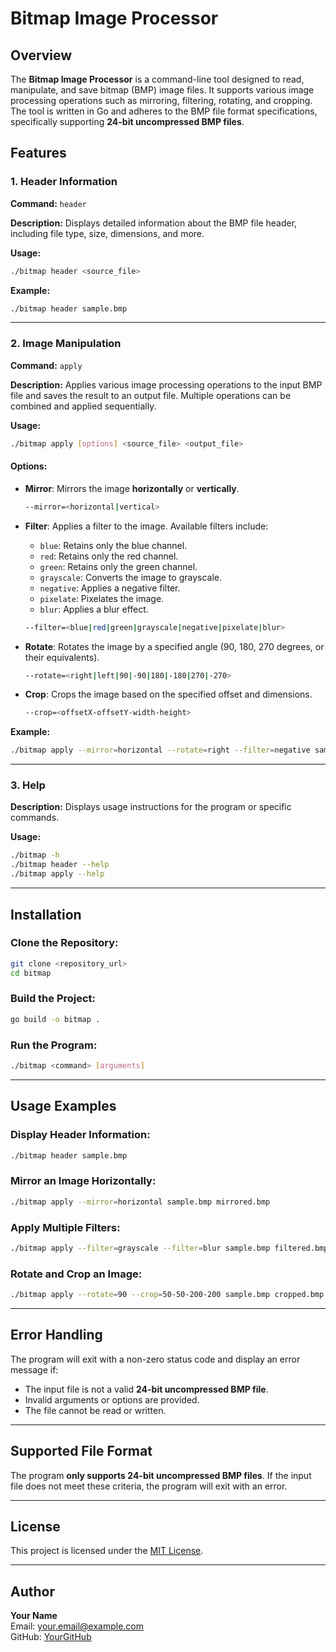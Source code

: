 # Bitmap Image Processor

## Overview

The **Bitmap Image Processor** is a command-line tool designed to read, manipulate, and save bitmap (BMP) image files. It supports various image processing operations such as mirroring, filtering, rotating, and cropping. The tool is written in Go and adheres to the BMP file format specifications, specifically supporting **24-bit uncompressed BMP files**.

## Features

### 1. Header Information

**Command:** `header`

**Description:** Displays detailed information about the BMP file header, including file type, size, dimensions, and more.

**Usage:**
```bash
./bitmap header <source_file>
```
**Example:**
```bash
./bitmap header sample.bmp
```

---

### 2. Image Manipulation

**Command:** `apply`

**Description:** Applies various image processing operations to the input BMP file and saves the result to an output file. Multiple operations can be combined and applied sequentially.

**Usage:**
```bash
./bitmap apply [options] <source_file> <output_file>
```

#### Options:

- **Mirror**: Mirrors the image **horizontally** or **vertically**.
  ```bash
  --mirror=<horizontal|vertical>
  ```

- **Filter**: Applies a filter to the image. Available filters include:
  - `blue`: Retains only the blue channel.
  - `red`: Retains only the red channel.
  - `green`: Retains only the green channel.
  - `grayscale`: Converts the image to grayscale.
  - `negative`: Applies a negative filter.
  - `pixelate`: Pixelates the image.
  - `blur`: Applies a blur effect.
  ```bash
  --filter=<blue|red|green|grayscale|negative|pixelate|blur>
  ```

- **Rotate**: Rotates the image by a specified angle (90, 180, 270 degrees, or their equivalents).
  ```bash
  --rotate=<right|left|90|-90|180|-180|270|-270>
  ```

- **Crop**: Crops the image based on the specified offset and dimensions.
  ```bash
  --crop=<offsetX-offsetY-width-height>
  ```

**Example:**
```bash
./bitmap apply --mirror=horizontal --rotate=right --filter=negative sample.bmp output.bmp
```

---

### 3. Help

**Description:** Displays usage instructions for the program or specific commands.

**Usage:**
```bash
./bitmap -h
./bitmap header --help
./bitmap apply --help
```

---

## Installation

### Clone the Repository:
```bash
git clone <repository_url>
cd bitmap
```

### Build the Project:
```bash
go build -o bitmap .
```

### Run the Program:
```bash
./bitmap <command> [arguments]
```

---

## Usage Examples

### Display Header Information:
```bash
./bitmap header sample.bmp
```

### Mirror an Image Horizontally:
```bash
./bitmap apply --mirror=horizontal sample.bmp mirrored.bmp
```

### Apply Multiple Filters:
```bash
./bitmap apply --filter=grayscale --filter=blur sample.bmp filtered.bmp
```

### Rotate and Crop an Image:
```bash
./bitmap apply --rotate=90 --crop=50-50-200-200 sample.bmp cropped.bmp
```

---

## Error Handling

The program will exit with a non-zero status code and display an error message if:

- The input file is not a valid **24-bit uncompressed BMP file**.
- Invalid arguments or options are provided.
- The file cannot be read or written.

---

## Supported File Format

The program **only supports 24-bit uncompressed BMP files**. If the input file does not meet these criteria, the program will exit with an error.

---

## License

This project is licensed under the [MIT License](LICENSE).

---

## Author

**Your Name**  
Email: your.email@example.com  
GitHub: [YourGitHub](https://github.com/yourgithub)

